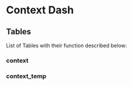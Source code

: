 # Context Dash

## Tables

List of Tables with their function described below:

### context

### context_temp
